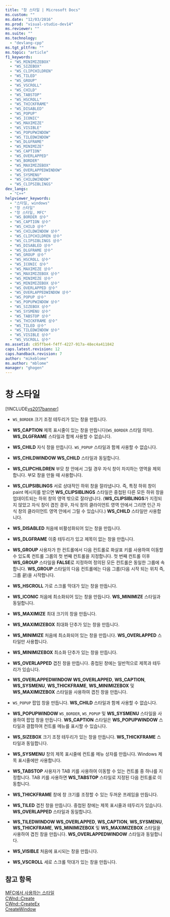 ```yaml
---
title: "창 스타일 | Microsoft Docs"
ms.custom: ""
ms.date: "12/03/2016"
ms.prod: "visual-studio-dev14"
ms.reviewer: ""
ms.suite: ""
ms.technology: 
  - "devlang-cpp"
ms.tgt_pltfrm: ""
ms.topic: "article"
f1_keywords: 
  - "WS_MINIMIZEBOX"
  - "WS_SIZEBOX"
  - "WS_CLIPCHILDREN"
  - "WS_TILED"
  - "WS_GROUP"
  - "WS_VSCROLL"
  - "WS_CHILD"
  - "WS_TABSTOP"
  - "WS_HSCROLL"
  - "WS_THICKFRAME"
  - "WS_DISABLED"
  - "WS_POPUP"
  - "WS_ICONIC"
  - "WS_MAXIMIZE"
  - "WS_VISIBLE"
  - "WS_POPUPWINDOW"
  - "WS_TILEDWINDOW"
  - "WS_DLGFRAME"
  - "WS_MINIMIZE"
  - "WS_CAPTION"
  - "WS_OVERLAPPED"
  - "WS_BORDER"
  - "WS_MAXIMIZEBOX"
  - "WS_OVERLAPPEDWINDOW"
  - "WS_SYSMENU"
  - "WS_CHILDWINDOW"
  - "WS_CLIPSIBLINGS"
dev_langs: 
  - "C++"
helpviewer_keywords: 
  - "스타일, windows"
  - "창 스타일"
  - "창 스타일, MFC"
  - "WS_BORDER 상수"
  - "WS_CAPTION 상수"
  - "WS_CHILD 상수"
  - "WS_CHILDWINDOW 상수"
  - "WS_CLIPCHILDREN 상수"
  - "WS_CLIPSIBLINGS 상수"
  - "WS_DISABLED 상수"
  - "WS_DLGFRAME 상수"
  - "WS_GROUP 상수"
  - "WS_HSCROLL 상수"
  - "WS_ICONIC 상수"
  - "WS_MAXIMIZE 상수"
  - "WS_MAXIMIZEBOX 상수"
  - "WS_MINIMIZE 상수"
  - "WS_MINIMIZEBOX 상수"
  - "WS_OVERLAPPED 상수"
  - "WS_OVERLAPPEDWINDOW 상수"
  - "WS_POPUP 상수"
  - "WS_POPUPWINDOW 상수"
  - "WS_SIZEBOX 상수"
  - "WS_SYSMENU 상수"
  - "WS_TABSTOP 상수"
  - "WS_THICKFRAME 상수"
  - "WS_TILED 상수"
  - "WS_TILEDWINDOW 상수"
  - "WS_VISIBLE 상수"
  - "WS_VSCROLL 상수"
ms.assetid: c85ffbe4-f4ff-4227-917a-48ec4a411842
caps.latest.revision: 12
caps.handback.revision: 7
author: "mikeblome"
ms.author: "mblome"
manager: "ghogen"
---
```

# 창 스타일
[!INCLUDE[vs2017banner](../../assembler/inline/includes/vs2017banner.md)]

-   `WS_BORDER` 크기 조정 테두리가 있는 창을 만듭니다.  
  
-   **WS\_CAPTION** 제목 표시줄이 있는 창을 만듭니다\(`WS_BORDER` 스타일 의미\).  **WS\_DLGFRAME** 스타일과 함께 사용할 수 없습니다.  
  
-   **WS\_CHILD** 자식 창을 만듭니다.  `WS_POPUP` 스타일과 함께 사용할 수 없습니다.  
  
-   **WS\_CHILDWINDOW WS\_CHILD** 스타일과 동일합니다.  
  
-   **WS\_CLIPCHILDREN** 부모 창 안에서 그릴 경우 자식 창이 차지하는 영역을 제외합니다.  부모 창을 만들 때 사용합니다.  
  
-   **WS\_CLIPSIBLINGS** 서로 상대적인 하위 창을 잘라냅니다. 즉, 특정 하위 창이 paint 메시지를 받으면 **WS\_CLIPSIBLINGS** 스타일은 중첩된 다른 모든 하위 창을 업데이트되는 하위 창의 영역 밖으로 잘라냅니다. \(**WS\_CLIPSIBLINGS**가 지정되지 않았고 자식 창이 겹친 경우, 자식 창의 클라이언트 영역 안에서 그리면 인근 자식 창의 클라이언트 영역 안에서 그릴 수 있습니다.\) **WS\_CHILD** 스타일만 사용합니다.  
  
-   **WS\_DISABLED** 처음에 비활성화되어 있는 창을 만듭니다.  
  
-   **WS\_DLGFRAME** 이중 테두리가 있고 제목이 없는 창을 만듭니다.  
  
-   **WS\_GROUP** 사용자가 한 컨트롤에서 다음 컨트롤로 화살표 키를 사용하여 이동할 수 있도록 컨트롤 그룹의 첫 번째 컨트롤을 지정합니다.  첫 번째 컨트롤 이후 **WS\_GROUP** 스타일을 **FALSE**로 지정하여 정의된 모든 컨트롤은 동일한 그룹에 속합니다.  **WS\_GROUP** 스타일의 다음 컨트롤에는 다음 그룹\(다음 시작 되는 위치 즉, 그룹 끝\)을 시작합니다.  
  
-   **WS\_HSCROLL** 가로 스크롤 막대가 있는 창을 만듭니다.  
  
-   **WS\_ICONIC** 처음에 최소화되어 있는 창을 만듭니다.  **WS\_MINIMIZE** 스타일과 동일합니다.  
  
-   **WS\_MAXIMIZE** 최대 크기의 창을 만듭니다.  
  
-   **WS\_MAXIMIZEBOX** 최대화 단추가 있는 창을 만듭니다.  
  
-   **WS\_MINIMIZE** 처음에 최소화되어 있는 창을 만듭니다.  **WS\_OVERLAPPED** 스타일만 사용합니다.  
  
-   **WS\_MINIMIZEBOX** 최소화 단추가 있는 창을 만듭니다.  
  
-   **WS\_OVERLAPPED** 겹친 창을 만듭니다.  중첩된 창에는 일반적으로 제목과 테두리가 있습니다.  
  
-   **WS\_OVERLAPPEDWINDOW WS\_OVERLAPPED**, **WS\_CAPTION**, **WS\_SYSMENU**, **WS\_THICKFRAME**, **WS\_MINIMIZEBOX** 및 **WS\_MAXIMIZEBOX** 스타일을 사용하여 겹친 창을 만듭니다.  
  
-   `WS_POPUP` 팝업 창을 만듭니다.  **WS\_CHILD** 스타일과 함께 사용할 수 없습니다.  
  
-   **WS\_POPUPWINDOW** `WS_BORDER`, `WS_POPUP` 및 **WS\_SYSMENU** 스타일을 사용하여 팝업 창을 만듭니다.  **WS\_CAPTION** 스타일은 **WS\_POPUPWINDOW** 스타일과 결합하여 컨트롤 메뉴를 표시할 수 있습니다.  
  
-   **WS\_SIZEBOX** 크기 조정 테두리가 있는 창을 만듭니다.  **WS\_THICKFRAME** 스타일과 동일합니다.  
  
-   **WS\_SYSMENU** 창의 제목 표시줄에 컨트롤 메뉴 상자를 만듭니다.  Windows 제목 표시줄에만 사용합니다.  
  
-   **WS\_TABSTOP** 사용자가 TAB 키를 사용하여 이동할 수 있는 컨트롤 중 하나를 지정합니다.  TAB 키를 사용하면 **WS\_TABSTOP** 스타일로 지정된 다음 컨트롤로 이동합니다.  
  
-   **WS\_THICKFRAME** 창에 창 크기를 조정할 수 있는 두꺼운 프레임을 만듭니다.  
  
-   **WS\_TILED** 겹친 창을 만듭니다.  중첩된 창에는 제목 표시줄과 테두리가 있습니다.  **WS\_OVERLAPPED** 스타일과 동일합니다.  
  
-   **WS\_TILEDWINDOW WS\_OVERLAPPED**, **WS\_CAPTION**, **WS\_SYSMENU**, **WS\_THICKFRAME**, **WS\_MINIMIZEBOX** 및 **WS\_MAXIMIZEBOX** 스타일을 사용하여 겹친 창을 만듭니다.  **WS\_OVERLAPPEDWINDOW** 스타일과 동일합니다.  
  
-   **WS\_VISIBLE** 처음에 표시되는 창을 만듭니다.  
  
-   **WS\_VSCROLL** 세로 스크롤 막대가 있는 창을 만듭니다.  
  
## 참고 항목  
 [MFC에서 사용하는 스타일](../../mfc/reference/styles-used-by-mfc.md)   
 [CWnd::Create](../Topic/CWnd::Create.md)   
 [CWnd::CreateEx](../Topic/CWnd::CreateEx.md)   
 [CreateWindow](http://msdn.microsoft.com/library/windows/desktop/ms632679)